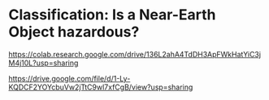 # Classification: Is a Near-Earth Object hazardous?
https://colab.research.google.com/drive/136L2ahA4TdDH3ApFWkHatYiC3jM4j10L?usp=sharing

https://drive.google.com/file/d/1-Ly-KQDCF2YOYcbuVw2jTtC9wl7xfCgB/view?usp=sharing
